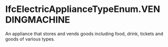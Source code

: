 IfcElectricApplianceTypeEnum.VENDINGMACHINE
===========================================
An appliance that stores and vends goods including food, drink, tickets and
goods of various types.


